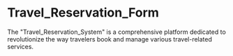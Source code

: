 # Travel_Reservation_Form
The "Travel_Reservation_System" is a comprehensive platform dedicated to revolutionize the way travelers book and manage various travel-related services.

